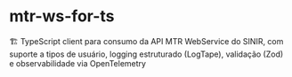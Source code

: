# mtr-ws-for-ts
🏗️ TypeScript client para consumo da API MTR WebService do SINIR, com suporte a tipos de usuário, logging estruturado (LogTape), validação (Zod) e observabilidade via OpenTelemetry
